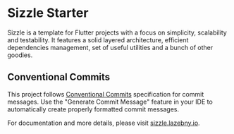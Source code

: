 # Sizzle Starter

Sizzle is a template for Flutter projects with a focus on simplicity, scalability and testability. It features a solid layered architecture, efficient dependencies management, set of useful utilities and a bunch of other goodies.

## Conventional Commits

This project follows [Conventional Commits](https://www.conventionalcommits.org/en/v1.0.0/) specification for commit messages. Use the "Generate Commit Message" feature in your IDE to automatically create properly formatted commit messages.

For documentation and more details, please visit [sizzle.lazebny.io](https://sizzle.lazebny.io).